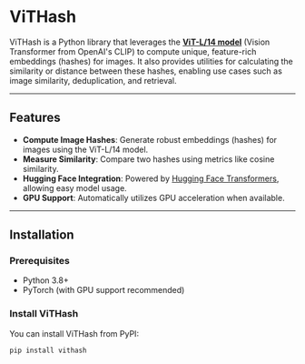 # ViTHash

ViTHash is a Python library that leverages the **[ViT-L/14 model](https://huggingface.co/openai/clip-vit-large-patch14)** (Vision Transformer from OpenAI's CLIP) to compute unique, feature-rich embeddings (hashes) for images. It also provides utilities for calculating the similarity or distance between these hashes, enabling use cases such as image similarity, deduplication, and retrieval.

---

## Features

- **Compute Image Hashes**: Generate robust embeddings (hashes) for images using the ViT-L/14 model.
- **Measure Similarity**: Compare two hashes using metrics like cosine similarity.
- **Hugging Face Integration**: Powered by [Hugging Face Transformers](https://huggingface.co/), allowing easy model usage.
- **GPU Support**: Automatically utilizes GPU acceleration when available.

---

## Installation

### Prerequisites

- Python 3.8+
- PyTorch (with GPU support recommended)

### Install ViTHash

You can install ViTHash from PyPI:

```bash
pip install vithash